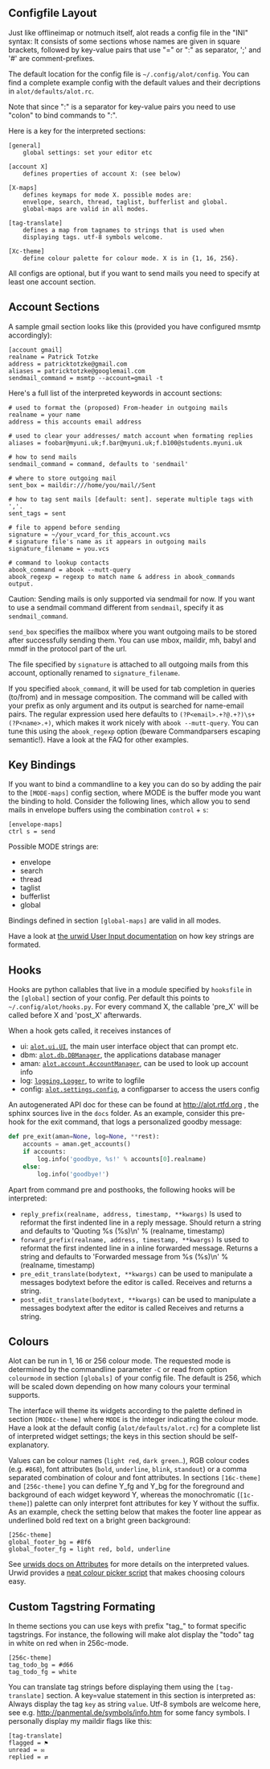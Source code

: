 Configfile Layout
------------------
Just like offlineimap or notmuch itself, alot reads a config file in the "INI" syntax:
It consists of some sections whose names are given in square brackets, followed by
key-value pairs that use "=" or ":" as separator, ';' and '#' are comment-prefixes.

The default location for the config file is `~/.config/alot/config`.
You can find a complete example config with the default values and their decriptions in
`alot/defaults/alot.rc`.

Note that since ":" is a separator for key-value pairs you need to use "colon" to bind
commands to ":".

Here is a key for the interpreted sections:

    [general]
        global settings: set your editor etc
    
    [account X]
        defines properties of account X: (see below)
    
    [X-maps]
        defines keymaps for mode X. possible modes are:
        envelope, search, thread, taglist, bufferlist and global.
        global-maps are valid in all modes.
    
    [tag-translate]
        defines a map from tagnames to strings that is used when
        displaying tags. utf-8 symbols welcome.
    
    [Xc-theme]
        define colour palette for colour mode. X is in {1, 16, 256}.

All configs are optional, but if you want to send mails you need to
specify at least one account section.


Account Sections
----------------
A sample gmail section looks like this (provided you have configured msmtp accordingly):

    [account gmail]
    realname = Patrick Totzke
    address = patricktotzke@gmail.com
    aliases = patricktotzke@googlemail.com
    sendmail_command = msmtp --account=gmail -t

Here's a full list of the interpreted keywords in account sections:

    # used to format the (proposed) From-header in outgoing mails
    realname = your name
    address = this accounts email address

    # used to clear your addresses/ match account when formating replies 
    aliases = foobar@myuni.uk;f.bar@myuni.uk;f.b100@students.myuni.uk
    
    # how to send mails
    sendmail_command = command, defaults to 'sendmail'

    # where to store outgoing mail
    sent_box = maildir:///home/you/mail//Sent

    # how to tag sent mails [default: sent]. seperate multiple tags with ','.
    sent_tags = sent

    # file to append before sending
    signature = ~/your_vcard_for_this_account.vcs
    # signature file's name as it appears in outgoing mails
    signature_filename = you.vcs

    # command to lookup contacts
    abook_command = abook --mutt-query
    abook_regexp = regexp to match name & address in abook_commands output.

Caution: Sending mails is only supported via sendmail for now. If you want
to use a sendmail command different from `sendmail`, specify it as `sendmail_command`.

`send_box` specifies the mailbox where you want outgoing mails to be stored
after successfully sending them. You can use mbox, maildir, mh, babyl and mmdf
in the protocol part of the url.

The file specified by `signature` is attached to all outgoing mails from this account, optionally
renamed to `signature_filename`.

If you specified `abook_command`, it will be used for tab completion in queries (to/from)
and in message composition. The command will be called with your prefix as only argument
and its output is searched for name-email pairs. The regular expression used here
defaults to `(?P<email>.+?@.+?)\s+(?P<name>.+)`, which makes it work nicely with `abook --mutt-query`.
You can tune this using the `abook_regexp` option (beware Commandparsers escaping semantic!).
Have a look at the FAQ for other examples.


Key Bindings
------------
If you want to bind a commandline to a key you can do so by adding the pair to the
`[MODE-maps]` config section, where MODE is the buffer mode you want the binding to hold.
Consider the following lines, which allow you to send mails in envelope buffers using the
combination `control` + `s`:

    [envelope-maps]
    ctrl s = send

Possible MODE strings are:

 * envelope
 * search
 * thread
 * taglist
 * bufferlist
 * global

Bindings defined in section `[global-maps]` are valid in all modes.

Have a look at [the urwid User Input documentation][keys] on how key strings are formated.

[keys]: http://excess.org/urwid/wiki/UserInput


Hooks
-----
Hooks are python callables that live in a module specified by
`hooksfile` in the `[global]` section of your config. Per default this points
to `~/.config/alot/hooks.py`.
For every command X, the callable 'pre_X' will be called before X and 'post_X' afterwards.

When a hook gets called, it receives instances of

 * ui: [`alot.ui.UI`][ui], the main user interface object that can prompt etc.
 * dbm: [`alot.db.DBManager`][db], the applications database manager
 * aman: [`alot.account.AccountManager`][am], can be used to look up account info
 * log: [`logging.Logger`][log], to write to logfile
 * config: [`alot.settings.config`][config], a configparser to access the users config

[ui]: http://alot.readthedocs.org/en/docs/interface.html#alot.ui.UI
[db]: http://alot.readthedocs.org/en/docs/database.html#alot.db.DBManager
[am]: http://alot.readthedocs.org/en/docs/accounts.html#alot.account.AccountManager
[log]: http://docs.python.org/py3k/library/logging.html#logging.Logger
[config]: http://alot.readthedocs.org/en/docs/settings.html#alot.settings.AlotConfigParser

An autogenerated API doc for these can be found at http://alot.rtfd.org ,
the sphinx sources live in the `docs` folder.
As an example, consider this pre-hook for the exit command,
that logs a personalized goodby message:

```python
def pre_exit(aman=None, log=None, **rest):
    accounts = aman.get_accounts()
    if accounts:
        log.info('goodbye, %s!' % accounts[0].realname)
    else:
        log.info('goodbye!')
```

Apart from command pre and posthooks, the following hooks will be interpreted:

 * `reply_prefix(realname, address, timestamp, **kwargs)`
   Is used to reformat the first indented line in a reply message.
   Should return a string and defaults to 'Quoting %s (%s)\n' % (realname, timestamp)
 * `forward_prefix(realname, address, timestamp, **kwargs)`
   Is used to reformat the first indented line in a inline forwarded message.
   Returns a string and defaults to 'Forwarded message from %s (%s)\n' % (realname, timestamp)
 * `pre_edit_translate(bodytext, **kwargs)`
   can be used to manipulate a messages bodytext before the editor is called.
   Receives and returns a string.
 * `post_edit_translate(bodytext, **kwargs)`
   can be used to manipulate a messages bodytext after the editor is called
   Receives and returns a string.


Colours
-------
Alot can be run in 1, 16 or 256 colour mode. 
The requested mode is determined by the commandline parameter `-C` or read from
option `colourmode` in section `[globals]` of your config file.
The default is 256, which will be scaled down depending on how many colours
your terminal supports.

The interface will theme its widgets according to the palette defined in
section `[MODEc-theme]` where `MODE` is the integer indicating the colour mode.
Have a look at the default config (`alot/defaults/alot.rc`) for a complete list
of interpreted widget settings; the keys in this section should be self-explanatory.

Values can be colour names (`light red`, `dark green`..), RGB colour codes (e.g. `#868`),
font attributes (`bold`, `underline`, `blink`, `standout`) or a comma separated combination of
colour and font attributes.
In sections `[16c-theme]` and `[256c-theme]` you can define Y_fg and
Y_bg for the foreground and background of each widget keyword Y, whereas the monochromatic
(`[1c-theme]`) palette can only interpret font attributes for key Y without the suffix.
As an example, check the setting below that makes the footer line appear as
underlined bold red text on a bright green background:

    [256c-theme]
    global_footer_bg = #8f6
    global_footer_fg = light red, bold, underline

See [urwids docs on Attributes][urwid_att] for more details on the interpreted values.
Urwid provides a [neat colour picker script][urwid_colour_pick] that makes choosing colours easy.

[urwid_att]: http://excess.org/urwid/reference.html#AttrSpec
[urwid_colour_pick]: http://excess.org/urwid/browser/palette_test.py



Custom Tagstring Formating
--------------------------
In theme sections you can use keys with prefix "tag_" to format specific tagstrings. For instance,
the following will make alot display the "todo" tag in white on red when in 256c-mode.

    [256c-theme]
    tag_todo_bg = #d66
    tag_todo_fg = white

You can translate tag strings before displaying them using the `[tag-translate]` section. A
key=value statement in this section is interpreted as:
Always display the tag `key` as string `value`. Utf-8 symbols are welcome here, see e.g.
http://panmental.de/symbols/info.htm for some fancy symbols. I personally display my maildir flags
like this:

    [tag-translate]
    flagged = ⚑
    unread = ✉
    replied = ⇄
